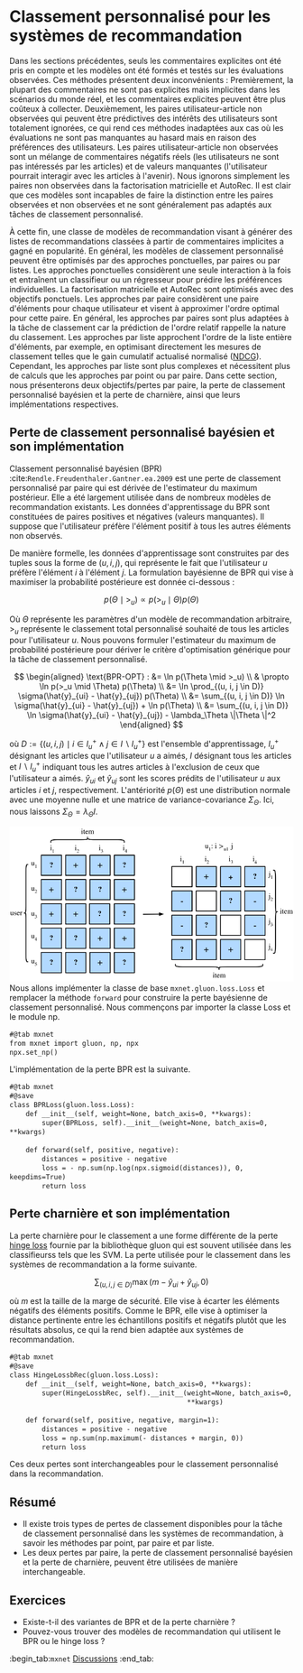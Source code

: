 # Classement personnalisé pour les systèmes de recommandation

Dans les sections précédentes, seuls les commentaires explicites ont été pris en compte et les modèles ont été formés et testés sur les évaluations observées.  Ces méthodes présentent deux inconvénients : Premièrement, la plupart des commentaires ne sont pas explicites mais implicites dans les scénarios du monde réel, et les commentaires explicites peuvent être plus coûteux à collecter.  Deuxièmement, les paires utilisateur-article non observées qui peuvent être prédictives des intérêts des utilisateurs sont totalement ignorées, ce qui rend ces méthodes inadaptées aux cas où les évaluations ne sont pas manquantes au hasard mais en raison des préférences des utilisateurs.  Les paires utilisateur-article non observées sont un mélange de commentaires négatifs réels (les utilisateurs ne sont pas intéressés par les articles) et de valeurs manquantes (l'utilisateur pourrait interagir avec les articles à l'avenir). Nous ignorons simplement les paires non observées dans la factorisation matricielle et AutoRec. Il est clair que ces modèles sont incapables de faire la distinction entre les paires observées et non observées et ne sont généralement pas adaptés aux tâches de classement personnalisé.

À cette fin, une classe de modèles de recommandation visant à générer des listes de recommandations classées à partir de commentaires implicites a gagné en popularité. En général, les modèles de classement personnalisé peuvent être optimisés par des approches ponctuelles, par paires ou par listes. Les approches ponctuelles considèrent une seule interaction à la fois et entraînent un classifieur ou un régresseur pour prédire les préférences individuelles. La factorisation matricielle et AutoRec sont optimisés avec des objectifs ponctuels. Les approches par paire considèrent une paire d'éléments pour chaque utilisateur et visent à approximer l'ordre optimal pour cette paire. En général, les approches par paires sont plus adaptées à la tâche de classement car la prédiction de l'ordre relatif rappelle la nature du classement. Les approches par liste approchent l'ordre de la liste entière d'éléments, par exemple, en optimisant directement les mesures de classement telles que le gain cumulatif actualisé normalisé ([NDCG](https://en.wikipedia.org/wiki/Discounted_cumulative_gain)). Cependant, les approches par liste sont plus complexes et nécessitent plus de calculs que les approches par point ou par paire. Dans cette section, nous présenterons deux objectifs/pertes par paire, la perte de classement personnalisé bayésien et la perte de charnière, ainsi que leurs implémentations respectives.

## Perte de classement personnalisé bayésien et son implémentation

Classement personnalisé bayésien (BPR) :cite:`Rendle.Freudenthaler.Gantner.ea.2009` est une perte de classement personnalisé par paire qui est dérivée de l'estimateur du maximum postérieur. Elle a été largement utilisée dans de nombreux modèles de recommandation existants. Les données d'apprentissage du BPR sont constituées de paires positives et négatives (valeurs manquantes). Il suppose que l'utilisateur préfère l'élément positif à tous les autres éléments non observés.

De manière formelle, les données d'apprentissage sont construites par des tuples sous la forme de $(u, i, j)$, qui représente le fait que l'utilisateur $u$ préfère l'élément $i$ à l'élément $j$. La formulation bayésienne de BPR qui vise à maximiser la probabilité postérieure est donnée ci-dessous :

$$
p(\Theta \mid >_u )  \propto  p(>_u \mid \Theta) p(\Theta)
$$

Où $\Theta$ représente les paramètres d'un modèle de recommandation arbitraire, $>_u$ représente le classement total personnalisé souhaité de tous les articles pour l'utilisateur $u$. Nous pouvons formuler l'estimateur du maximum de probabilité postérieure pour dériver le critère d'optimisation générique pour la tâche de classement personnalisé.

$$
\begin{aligned}
\text{BPR-OPT} : &= \ln p(\Theta \mid >_u) \\
         & \propto \ln p(>_u \mid \Theta) p(\Theta) \\
         &= \ln \prod_{(u, i, j \in D)} \sigma(\hat{y}_{ui} - \hat{y}_{uj}) p(\Theta) \\
         &= \sum_{(u, i, j \in D)} \ln \sigma(\hat{y}_{ui} - \hat{y}_{uj}) + \ln p(\Theta) \\
         &= \sum_{(u, i, j \in D)} \ln \sigma(\hat{y}_{ui} - \hat{y}_{uj}) - \lambda_\Theta \|\Theta \|^2
\end{aligned}
$$


où $D := \{(u, i, j) \mid i \in I^+_u \wedge j \in I \backslash I^+_u \}$ est l'ensemble d'apprentissage, $I^+_u$ désignant les articles que l'utilisateur $u$ a aimés, $I$ désignant tous les articles et $I \backslash I^+_u$ indiquant tous les autres articles à l'exclusion de ceux que l'utilisateur a aimés. $\hat{y}_{ui}$ et $\hat{y}_{uj}$ sont les scores prédits de l'utilisateur $u$ aux articles $i$ et $j$, respectivement. L'antériorité $p(\Theta)$ est une distribution normale avec une moyenne nulle et une matrice de variance-covariance $\Sigma_\Theta$. Ici, nous laissons $\Sigma_\Theta = \lambda_\Theta I$.

![Illustration of Bayesian Personalized Ranking](../img/rec-ranking.svg)
Nous allons implémenter la classe de base `mxnet.gluon.loss.Loss` et remplacer la méthode `forward` pour construire la perte bayésienne de classement personnalisé. Nous commençons par importer la classe Loss et le module np.

```{.python .input  n=5}
#@tab mxnet
from mxnet import gluon, np, npx
npx.set_np()
```

L'implémentation de la perte BPR est la suivante.

```{.python .input  n=2}
#@tab mxnet
#@save
class BPRLoss(gluon.loss.Loss):
    def __init__(self, weight=None, batch_axis=0, **kwargs):
        super(BPRLoss, self).__init__(weight=None, batch_axis=0, **kwargs)

    def forward(self, positive, negative):
        distances = positive - negative
        loss = - np.sum(np.log(npx.sigmoid(distances)), 0, keepdims=True)
        return loss
```

## Perte charnière et son implémentation

La perte charnière pour le classement a une forme différente de la perte [hinge loss](https://mxnet.incubator.apache.org/api/python/gluon/loss.html#mxnet.gluon.loss.HingeLoss) fournie par la bibliothèque gluon qui est souvent utilisée dans les classifieurss tels que les SVM.  La perte utilisée pour le classement dans les systèmes de recommandation a la forme suivante.

$$
 \sum_{(u, i, j \in D)} \max( m - \hat{y}_{ui} + \hat{y}_{uj}, 0)
$$

où $m$ est la taille de la marge de sécurité. Elle vise à écarter les éléments négatifs des éléments positifs. Comme le BPR, elle vise à optimiser la distance pertinente entre les échantillons positifs et négatifs plutôt que les résultats absolus, ce qui la rend bien adaptée aux systèmes de recommandation.

```{.python .input  n=3}
#@tab mxnet
#@save
class HingeLossbRec(gluon.loss.Loss):
    def __init__(self, weight=None, batch_axis=0, **kwargs):
        super(HingeLossbRec, self).__init__(weight=None, batch_axis=0,
                                            **kwargs)

    def forward(self, positive, negative, margin=1):
        distances = positive - negative
        loss = np.sum(np.maximum(- distances + margin, 0))
        return loss
```

Ces deux pertes sont interchangeables pour le classement personnalisé dans la recommandation.

## Résumé

- Il existe trois types de pertes de classement disponibles pour la tâche de classement personnalisé dans les systèmes de recommandation, à savoir les méthodes par point, par paire et par liste.
- Les deux pertes par paire, la perte de classement personnalisé bayésien et la perte de charnière, peuvent être utilisées de manière interchangeable.

## Exercices

- Existe-t-il des variantes de BPR et de la perte charnière ?
- Pouvez-vous trouver des modèles de recommandation qui utilisent le BPR ou le hinge loss ?

:begin_tab:`mxnet`
[Discussions](https://discuss.d2l.ai/t/402)
:end_tab:
